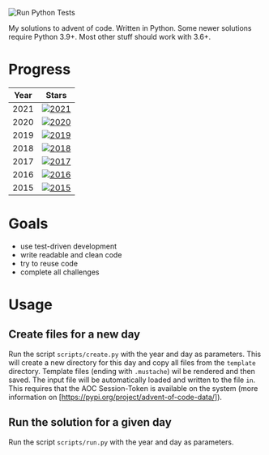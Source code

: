 ![Run Python Tests](https://github.com/Sebaestschjin/advent-of-code/workflows/Run%20Python%20Tests/badge.svg)

My solutions to advent of code. Written in Python. Some newer solutions require Python 3.9+. Most other stuff should
work with 3.6+.

# Progress

| Year | Stars |
| --- | --- | 
| 2021 | [![2021](https://img.shields.io/badge/stars%20⭐-2-yellow)](https://adventofcode.com/2021/stats) |
| 2020 | [![2020](https://img.shields.io/badge/stars%20⭐-50-yellow)](https://adventofcode.com/2021/stats) |
| 2019 | [![2019](https://img.shields.io/badge/stars%20⭐-16-yellow)](https://adventofcode.com/2021/stats) |
| 2018 | [![2018](https://img.shields.io/badge/stars%20⭐-12-yellow)](https://adventofcode.com/2021/stats) |
| 2017 | [![2017](https://img.shields.io/badge/stars%20⭐-30-yellow)](https://adventofcode.com/2021/stats) |
| 2016 | [![2016](https://img.shields.io/badge/stars%20⭐-0-yellow)](https://adventofcode.com/2021/stats) |
| 2015 | [![2015](https://img.shields.io/badge/stars%20⭐-10-yellow)](https://adventofcode.com/2021/stats) |

# Goals

* use test-driven development
* write readable and clean code
* try to reuse code
* complete all challenges

# Usage

## Create files for a new day

Run the script `scripts/create.py` with the year and day as parameters. This will create a new directory for this day
and copy all files from the `template` directory. Template files (ending with `.mustache`) wil be rendered and then
saved. The input file will be automatically loaded and written to the file `in`. This requires that the AOC
Session-Token is available on the system (more information on [https://pypi.org/project/advent-of-code-data/]).

## Run the solution for a given day

Run the script `scripts/run.py` with the year and day as parameters.
